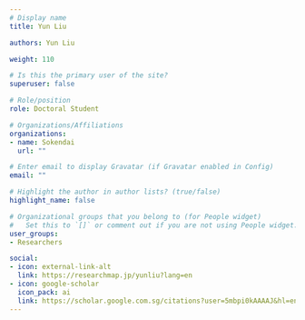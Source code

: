 ```yaml
---
# Display name
title: Yun Liu

authors: Yun Liu

weight: 110

# Is this the primary user of the site?
superuser: false

# Role/position
role: Doctoral Student

# Organizations/Affiliations
organizations:
- name: Sokendai
  url: ""

# Enter email to display Gravatar (if Gravatar enabled in Config)
email: ""

# Highlight the author in author lists? (true/false)
highlight_name: false

# Organizational groups that you belong to (for People widget)
#   Set this to `[]` or comment out if you are not using People widget.
user_groups:
- Researchers

social:
- icon: external-link-alt
  link: https://researchmap.jp/yunliu?lang=en
- icon: google-scholar
  icon_pack: ai
  link: https://scholar.google.com.sg/citations?user=5mbpi0kAAAAJ&hl=en
---
```

